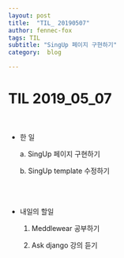 ```yaml
---
layout: post
title:  "TIL_ 20190507"
author: fennec-fox
tags: TIL
subtitle: "SingUp 페이지 구현하기"
category:  blog

---
```




# TIL 2019_05_07

<br>

- 한 일
  
  a.  SingUp 페이지 구현하기
  
  b.  SingUp template 수정하기
  
  

<br>

<br>

- 내일의 할일
  1. Meddlewear 공부하기
  
  2. Ask django 강의 듣기
  
      

